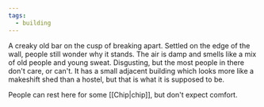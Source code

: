 ```yaml
---
tags:
  - building
---
```

A creaky old bar on the cusp of breaking apart. Settled on the edge of the wall, people still wonder why it stands.
The air is damp and smells like a mix of old people and young sweat. Disgusting, but the most people in there don't care, or can't. It has a small adjacent building which looks more like a makeshift shed than a hostel, but that is what it is supposed to be.

People can rest here for some [[Chip|chip]], but don't expect comfort.